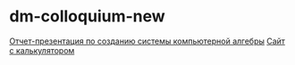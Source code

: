 # dm-colloquium-new
[Отчет-презентация по созданию системы компьютерной алгебры](https://docs.google.com/presentation/d/16CLnLE6_TzzsqIuKB_FcgkKtF3RciUbiFE5XB_Aaobo/edit?usp=sharing)
[Сайт с калькулятором](http://91.233.170.59:13931)

